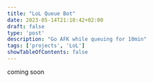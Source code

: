 ```yaml
---
title: "LoL Queue Bot"
date: 2023-05-14T21:10:42+02:00
draft: false
type: 'post'
description: "Go AFK while queuing for 10min"
tags: ['projects', 'LoL']
showTableOfContents: false
---
```


coming soon